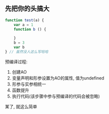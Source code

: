 ## 先把你的头搞大

```js
function test(a) {
    var a = 1
    function b () {
        
    }
    b = 3
    var b
} // 虽然没人这么写哈哈
```

预编译过程:

1. 创建AO
2. 变量声明和形参设置为AO的属性, 值为undefined
3. 形参与实参相统一
4. 函数提升
5. 执行代码(该步骤中参与预编译的代码会被忽略)

某了, 就这么简单